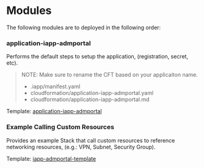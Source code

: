 # Modules

The following modules are to deployed in the following order:

### application-iapp-admportal
Performs the default steps to setup the application, (registration, secret, etc).
> NOTE: Make sure to rename the CFT based on your applicaiton name.
> + .iapp/manifest.yaml
> + cloudformation/application-iapp-admportal.yaml
> + cloudformation/application-iapp-admportal.md

Template: [application-iapp-admportal](./application-iapp-admportal.md)

### Example Calling Custom Resources
Provides an example Stack that call custom resources to reference networking resources, (e.g.: VPN, Subnet, Security Group).

Template: [iapp-admportal-template](./iapp-admportal-template.md)
